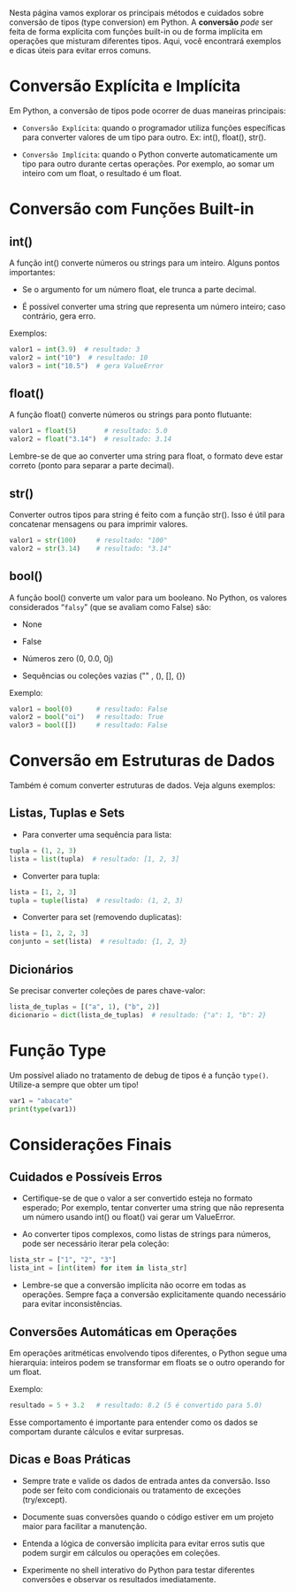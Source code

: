 Nesta página vamos explorar os principais métodos e cuidados sobre conversão de tipos (type conversion) em Python. A **conversão** *pode* ser feita de forma explícita com funções built-in ou de forma implícita em operações que misturam diferentes tipos. Aqui, você encontrará exemplos e dicas úteis para evitar erros comuns.
# Conversão Explícita e Implícita

Em Python, a conversão de tipos pode ocorrer de duas maneiras principais:

- ``Conversão Explícita``: quando o programador utiliza funções específicas para converter valores de um tipo para outro. Ex: int(), float(), str().

- ``Conversão Implícita``: quando o Python converte automaticamente um tipo para outro durante certas operações. Por exemplo, ao somar um inteiro com um float, o resultado é um float.


# Conversão com Funções Built-in

## int()

A função int() converte números ou strings para um inteiro. Alguns pontos importantes:

- Se o argumento for um número float, ele trunca a parte decimal.

- É possível converter uma string que representa um número inteiro; caso contrário, gera erro.


Exemplos:
```python
valor1 = int(3.9)  # resultado: 3
valor2 = int("10")  # resultado: 10
valor3 = int("10.5")  # gera ValueError
```

## float()

A função float() converte números ou strings para ponto flutuante:

```python
valor1 = float(5)       # resultado: 5.0
valor2 = float("3.14")  # resultado: 3.14
```

Lembre-se de que ao converter uma string para float, o formato deve estar correto (ponto para separar a parte decimal).

## str()

Converter outros tipos para string é feito com a função str(). Isso é útil para concatenar mensagens ou para imprimir valores.

```python
valor1 = str(100)     # resultado: "100"
valor2 = str(3.14)    # resultado: "3.14"
```

## bool()

A função bool() converte um valor para um booleano. No Python, os valores considerados “``falsy``” (que se avaliam como False) são:

- None

- False

- Números zero (0, 0.0, 0j)

- Sequências ou coleções vazias ("" , (), [], {})

Exemplo:

```python
valor1 = bool(0)      # resultado: False
valor2 = bool("oi")   # resultado: True
valor3 = bool([])     # resultado: False
```

# Conversão em Estruturas de Dados

Também é comum converter estruturas de dados. Veja alguns exemplos:

## Listas, Tuplas e Sets

- Para converter uma sequência para lista:

```python
tupla = (1, 2, 3)
lista = list(tupla)  # resultado: [1, 2, 3]
```

- Converter para tupla:

```python
lista = [1, 2, 3]
tupla = tuple(lista)  # resultado: (1, 2, 3)
```

- Converter para set (removendo duplicatas):

```python
lista = [1, 2, 2, 3]
conjunto = set(lista)  # resultado: {1, 2, 3}
```

## Dicionários

Se precisar converter coleções de pares chave-valor:

```python
lista_de_tuplas = [("a", 1), ("b", 2)]
dicionario = dict(lista_de_tuplas)  # resultado: {"a": 1, "b": 2}
```

# Função Type

Um possível aliado no tratamento de debug de tipos é a função `type()`. Utilize-a sempre que obter um tipo!
```Python
var1 = "abacate"
print(type(var1))
```

# Considerações Finais

## Cuidados e Possíveis Erros

- Certifique-se de que o valor a ser convertido esteja no formato esperado; Por exemplo, tentar converter uma string que não representa um número usando int() ou float() vai gerar um ValueError.

- Ao converter tipos complexos, como listas de strings para números, pode ser necessário iterar pela coleção:

```python
lista_str = ["1", "2", "3"]
lista_int = [int(item) for item in lista_str]
```

- Lembre-se que a conversão implícita não ocorre em todas as operações. Sempre faça a conversão explicitamente quando necessário para evitar inconsistências.

## Conversões Automáticas em Operações

Em operações aritméticas envolvendo tipos diferentes, o Python segue uma hierarquia:
inteiros podem se transformar em floats se o outro operando for um float.

Exemplo:

```python
resultado = 5 + 3.2   # resultado: 8.2 (5 é convertido para 5.0)
```

Esse comportamento é importante para entender como os dados se comportam durante cálculos e evitar surpresas.

## Dicas e Boas Práticas

- Sempre trate e valide os dados de entrada antes da conversão. Isso pode ser feito com condicionais ou tratamento de exceções (try/except).

- Documente suas conversões quando o código estiver em um projeto maior para facilitar a manutenção.

- Entenda a lógica de conversão implícita para evitar erros sutis que podem surgir em cálculos ou operações em coleções.

- Experimente no shell interativo do Python para testar diferentes conversões e observar os resultados imediatamente.